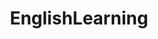 ---
title: EnglishLearning
crosslinks:
- language_exchange
- AskSocialScience
- learnjavascript
- AskHistorians
- LanguageBuds
- German
- Svenska
- languagelearning
- cheatatmathhomework
- conlangs
- Tinder
- ExchangingLanguages
- AskReddit
- ENGLISH
---